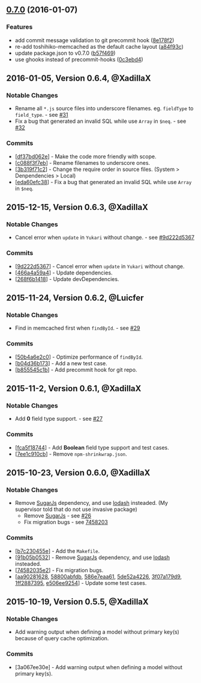 ## [0.7.0](https://github.com/XadillaX/Toshihiko/compare/0.6.4...v0.7.0) (2016-01-07)

### Features

* add commit message validation to git precommit hook ([8e178f2](https://github.com/XadillaX/Toshihiko/commit/8e178f2))
* re-add toshihiko-memcached as the default cache layout ([a84f93c](https://github.com/XadillaX/Toshihiko/commit/a84f93c))
* update package.json to v0.7.0 ([b57f469](https://github.com/XadillaX/Toshihiko/commit/b57f469))
* use ghooks instead of precommit-hooks ([0c3ebd4](https://github.com/XadillaX/Toshihiko/commit/0c3ebd4))

## 2016-01-05, Version 0.6.4, @XadillaX

### Notable Changes

  + Rename all `*.js` source files into underscore filenames. eg. `fieldType` to `field_type`. - see [#31](https://github.com/XadillaX/Toshihiko/pull/31)
  + Fix a bug that generated an invalid SQL while use `Array` in `$neq`. - see [#32](http://github.com/XadillaX/Toshihiko/pull/32)

### Commits
  + [[df37bd062e](https://github.com/XadillaX/Toshihiko/commit/df37bd062e)] - Make the code more friendly with scope.
  + [[c088f3f7eb](https://github.com/XadillaX/Toshihiko/commit/c088f3f7eb)] - Rename filenames to underscore ones.
  + [[3b319f71c2](https://github.com/XadillaX/Toshihiko/commit/3b319f71c2)] - Change the require order in source files. (System > Denpendencies > Local)
  + [[eda60efc38](https://github.com/XadillaX/Toshihiko/commit/eda60efc38)] - Fix a bug that generated an invalid SQL while use `Array` in `$neq`.

## 2015-12-15, Version 0.6.3, @XadillaX

### Notable Changes

  + Cancel error when `update` in `Yukari` without change. - see [#9d222d5367](https://github.com/XadillaX/Toshihiko/commit/9d222d53677970375feb13e861cfc80bee265998)

### Commits
  + [[9d222d5367](https://github.com/XadillaX/Toshihiko/commit/9d222d5367)] - Cancel error when `update` in `Yukari` without change.
  + [[466a4a59a4](https://github.com/XadillaX/Toshihiko/commit/466a4a59a4)] - Update dependencies.
  + [[268f6b1418](https://github.com/XadillaX/Toshihiko/commit/268f6b1418)] - Update devDependencies.

## 2015-11-24, Version 0.6.2, @Luicfer

### Notable Changes

  + Find in memcached first when `findById`. - see [#29](https://github.com/XadillaX/Toshihiko/pull/29)

### Commits
  + [[50b4a6e2c0](https://github.com/XadillaX/Toshihiko/commit/50b4a6e2c0)] - Optimize performance of `findById`.
  + [[b04d36b173](https://github.com/XadillaX/Toshihiko/commit/b04d36b173)] - Add a new test case.
  + [[b855545c1b](https://github.com/XadillaX/Toshihiko/commit/b855545c1b)] - Add precommit hook for git repo.

## 2015-11-2, Version 0.6.1, @XadillaX

### Notable Changes

  + Add **0** field type support. - see [#27](https://github.com/XadillaX/Toshihiko/pull/27)

### Commits
  + [[fca5f18744](https://github.com/XadillaX/Toshihiko/commit/fca5f18744)] - Add **Boolean** field type support and test cases.
  + [[7ee1c910cb](https://github.com/XadillaX/Toshihiko/commit/7ee1c910cb)] - Remove `npm-shrinkwrap.json`.

## 2015-10-23, Version 0.6.0, @XadillaX

### Notable Changes

+ Remove [SugarJs](http://sugarjs.com/) dependency, and use [lodash](https://lodash.com/) insteaded. (My supervisor told that do not use invasive package)
  - Remove [SugarJs](http://sugarjs.com/) - see [#26](https://github.com/XadillaX/Toshihiko/pull/26)
  - Fix migration bugs - see [7458203](https://github.com/XadillaX/Toshihiko/commit/7458203)

### Commits
  + [[b7c230455e](https://github.com/XadillaX/Toshihiko/commit/b7c230455e)] - Add the `Makefile`.
  + [[91b05b0532](https://github.com/XadillaX/Toshihiko/commit/91b05b0532)] - Remove [SugarJs](http://sugarjs.com/) dependency, and use [lodash](https://lodash.com/) insteaded.
  + [[74582035e2](https://github.com/XadillaX/Toshihiko/commit/74582035e2)] - Fix migration bugs.
  + [[aa90281628](https://github.com/XadillaX/Toshihiko/commit/aa90281628), [58800abfdb](https://github.com/XadillaX/Toshihiko/commit/58800abfdb), [586e7eaa61](https://github.com/XadillaX/Toshihiko/commit/586e7eaa61), [5de52a4226](https://github.com/XadillaX/Toshihiko/commit/5de52a4226), [3f07a179d9](https://github.com/XadillaX/Toshihiko/commit/3f07a179d9), [1ff2887395](1ff2887395), [e506ee9254](https://github.com/XadillaX/Toshihiko/commit/e506ee9254)] - Update some test cases.

## 2015-10-19, Version 0.5.5, @XadillaX

### Notable Changes

+ Add warning output when defining a model without primary key(s) because of query cache optimization.

### Commits

+ [3a067ee30e] - Add warning output when defining a model without primary key(s).
